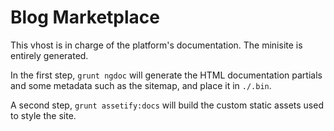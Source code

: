 # Blog Marketplace #

This vhost is in charge of the platform's documentation. The minisite is entirely generated.

In the first step, `grunt ngdoc` will generate the HTML documentation partials and some metadata such as the sitemap, and place it in `./.bin`.

A second step, `grunt assetify:docs` will build the custom static assets used to style the site.